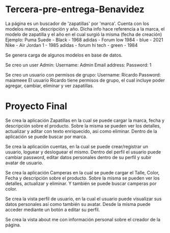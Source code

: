 # Tercera-pre-entrega-Benavidez
La página es un buscador de 'zapatillas' por 'marca'.
Cuenta con los modelos marca, descripción y año. Dicha info hace referencia a la marca, el modelo de zapatilla y el año en el cual surgió la misma (fecha de creación)
Ejemplo:
Puma Suede - Black - 1968
adidas - Forum low 1984 - blue - 2021
Nike - Air Jordan 1 - 1985
adidas - forum hi tech - green - 1984

Se genera carga de algunos modelos en base de datos.


Se creo un user Admin:
Username: Admin
Email address:
Password: 1

Se creo un usuario con permisos de grupo:
Username: Ricardo
Password: maiameee
El usuario Ricardo tiene permisos de grupo, el cual incluye poder agregar, cambiar, eliminar y ver zapatillas.

# Proyecto Final

Se crea la aplicación Zapatillas en la cual se puede cargar la marca, fecha y descripción sobre el producto. Sobre la misma se pueden ver los detalles, actualizar y aditar con texto enriquecido, así como eliminar. Dentro de la aplicación se puede buscar por marca.

Se crea la aplicación cuentas, en la cual se puede crear/registrar un usuario, loguear y desloguear el mismo. Dentro del perfil el usuario puede cambiar password, editar datos personales dentro de su perfil y subir avatar de usuario.

Se crea la aplicación Camperas en la cual se puede cargar el Talle, Color, Fecha y descripción sobre el producto. Sobre la misma se pueden ver los detalles, actualizar y eliminar. Y también se puede buscar camperas por color.

Se crea la vista perfil de usuario, en la cual el usuario puede visualizar sus datos personales así como también su avatar. Desde la misma puede acceder mediante un botón a editar su perfil.

Se crea la vista about me con información personal sobre el creador de la página.